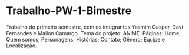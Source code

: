 # Trabalho-PW-1-Bimestre
Trabalho do primeiro semestre, com os integrantes Yasmim Gaspar, Davi Fernandes e Mailon Camargo.
Tema do projeto: ANIME. 
Páginas: Home; Quem somos; Personagens; Histórias; Contato; Gênero; Equipe e Localização. 
